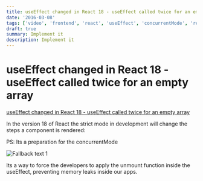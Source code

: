 ```yaml
---
title: useEffect changed in React 18 - useEffect called twice for an empty array
date: '2016-03-08'
tags: ['video', 'frontend', 'react', 'useEffect', 'concurrentMode', 'read', 'withResume']
draft: true
summary: Implement it
description: Implement it
---
```


# useEffect changed in React 18 - useEffect called twice for an empty array

[useEffect changed in React 18 - useEffect called twice for an empty array](https://www.youtube.com/watch?v=J3Mcbne1Iq4&ab_channel=BasaratCodes)

In the version 18 of React the strict mode in development will change the steps a component is rendered:

PS: Its a preparation for the concurrentMode

![Fallback text 1](/static/assets/pasted-image-20221008114549.png)

Its a way to force the developers to apply the unmount function inside the useEffect, preventing memory leaks inside our apps.